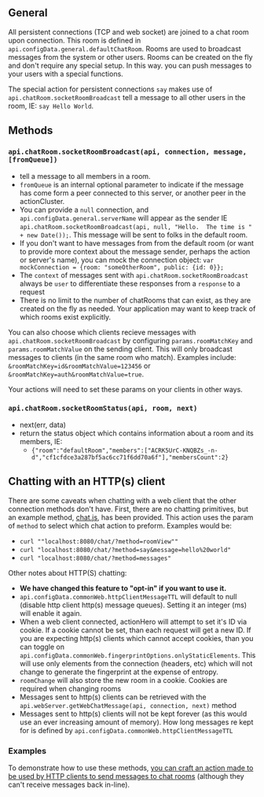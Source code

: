 ## General

All persistent connections (TCP and web socket) are joined to a chat room upon connection.  This room is defined in `api.configData.general.defaultChatRoom`.  Rooms are used to broadcast messages from the system or other users.  Rooms can be created on the fly and don't require any special setup.  In this way. you can push messages to your users with a special functions. 

The special action for persistent connections `say` makes use of `api.chatRoom.socketRoomBroadcast` tell a message to all other users in the room, IE: `say Hello World`.

## Methods

### `api.chatRoom.socketRoomBroadcast(api, connection, message, [fromQueue])`
* tell a message to all members in a room.
* `fromQueue` is an internal optional parameter to indicate if the message has come form a peer connected to this server, or another peer in the actionCluster.
* You can provide a `null` connection, and `api.configData.general.serverName` will appear as the sender IE `api.chatRoom.socketRoomBroadcast(api, null, "Hello.  The time is " + new Date());`.  This message will be sent to folks in the default room.
* If you don't want to have messages from from the default room (or want to provide more context about the message sender, perhaps the action or server's name), you can mock the connection object: `var mockConnection = {room: "someOtherRoom", public: {id: 0}};`
* The `context` of messages sent with `api.chatRoom.socketRoomBroadcast` always be `user` to differentiate these responses from a `response` to a request
* There is no limit to the number of chatRooms that can exist, as they are created on the fly as needed.  Your application may want to keep track of which rooms exist explicitly. 

You can also choose which clients recieve messages with `api.chatRoom.socketRoomBroadcast` by configuring `params.roomMatchKey` and `params.roomMatchValue` on the sending client.  This will only broadcast messages to clients (in the same room who match).  Examples include: `&roomMatchKey=id&roomMatchValue=123456` or `&roomMatchKey=auth&roomMatchValue=true`.

Your actions will need to set these params on your clients in other ways.

 
### `api.chatRoom.socketRoomStatus(api, room, next)`
* next(err, data)
* return the status object which contains information about a room and its members, IE:
	* `{"room":"defaultRoom","members":["ACRK5UrC-KNQBZs_-n-d","cf1cfdce3a287bf5ac6cc71f6dd70a6f"],"membersCount":2}`



## Chatting with an HTTP(s) client

There are some caveats when chatting with a web client that the other connection methods don't have.  First, there are no chatting primitives, but an example method, [chat.js](https://github.com/evantahler/actionHero/blob/master/actions/chat.js), has been provided.  This action uses the param of `method` to select which chat action to preform.  Examples would be:

- `curl ""localhost:8080/chat/?method=roomView""`
- `curl "localhost:8080/chat/?method=say&message=hello%20world"`
- `curl "localhost:8080/chat/?method=messages"`

Other notes about HTTP(S) chatting:

- **We have changed this feature to "opt-in" if you want to use it.**
- `api.configData.commonWeb.httpClientMessageTTL` will default to null (disable http client http(s) message queues).  Setting it an integer (ms) will enable it again.
- When a web client connected, actionHero will attempt to set it's ID via cookie.  If a cookie cannot be set, than each request will get a new ID.  If you are expecting http(s) clients which cannot accept cookies, than you can toggle on `api.configData.commonWeb.fingerprintOptions.onlyStaticElements`.  This will use only elements from the connection (headers, etc) which will not change to generate the fingerprint at the expense of entropy.
- `roomChange` will also store the new room in a cookie.  Cookies are required when changing rooms
- Messages sent to http(s) clients can be retrieved with the `api.webServer.getWebChatMessage(api, connection, next)` method
- Messages sent to http(s) clients will not be kept forever (as this would use an ever increasing amount of memory).  How long messages re kept for is defined by `api.configData.commonWeb.httpClientMessageTTL`

### Examples

To demonstrate how to use these methods, [you can craft an action made to be used by HTTP clients to send messages to chat rooms](https://github.com/evantahler/actionHero/blob/master/actions/chat.js) (although they can't receive messages back in-line).